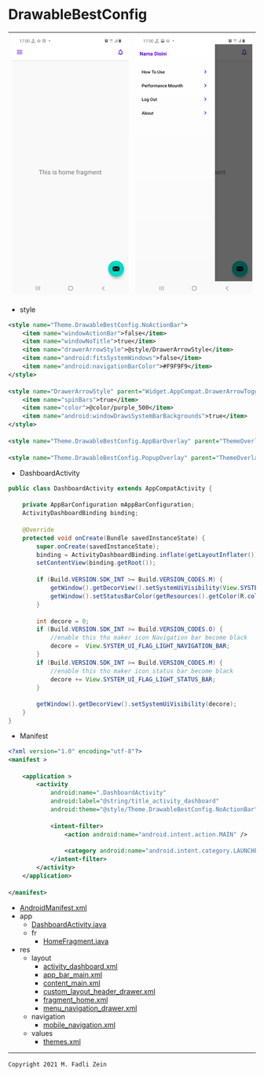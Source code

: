# DrawableBestConfig

|![](https://github.com/gzeinnumer/DrawableBestConfig/blob/master/preview/example1.jpg)|![](https://github.com/gzeinnumer/DrawableBestConfig/blob/master/preview/example2.jpg)|
|---|---|
- style
```xml
<style name="Theme.DrawableBestConfig.NoActionBar">
    <item name="windowActionBar">false</item>
    <item name="windowNoTitle">true</item>
    <item name="drawerArrowStyle">@style/DrawerArrowStyle</item>
    <item name="android:fitsSystemWindows">false</item>
    <item name="android:navigationBarColor">#F9F9F9</item>
</style>

<style name="DrawerArrowStyle" parent="Widget.AppCompat.DrawerArrowToggle">
    <item name="spinBars">true</item>
    <item name="color">@color/purple_500</item>
    <item name="android:windowDrawsSystemBarBackgrounds">true</item>
</style>

<style name="Theme.DrawableBestConfig.AppBarOverlay" parent="ThemeOverlay.AppCompat.Dark.ActionBar" />

<style name="Theme.DrawableBestConfig.PopupOverlay" parent="ThemeOverlay.AppCompat.Light" />
```

- DashboardActivity
```java
public class DashboardActivity extends AppCompatActivity {

    private AppBarConfiguration mAppBarConfiguration;
    ActivityDashboardBinding binding;

    @Override
    protected void onCreate(Bundle savedInstanceState) {
        super.onCreate(savedInstanceState);
        binding = ActivityDashboardBinding.inflate(getLayoutInflater());
        setContentView(binding.getRoot());

        if (Build.VERSION.SDK_INT >= Build.VERSION_CODES.M) {
            getWindow().getDecorView().setSystemUiVisibility(View.SYSTEM_UI_FLAG_LIGHT_STATUS_BAR);
            getWindow().setStatusBarColor(getResources().getColor(R.color.white));
        }

        int decore = 0;
        if (Build.VERSION.SDK_INT >= Build.VERSION_CODES.O) {
            //enable this tho maker icon Navigation bar become black
            decore =  View.SYSTEM_UI_FLAG_LIGHT_NAVIGATION_BAR;
        }
        if (Build.VERSION.SDK_INT >= Build.VERSION_CODES.M) {
            //enable this tho maker icon status bar become black
            decore += View.SYSTEM_UI_FLAG_LIGHT_STATUS_BAR;
        }

        getWindow().getDecorView().setSystemUiVisibility(decore);
    }
}
```

- Manifest
```xml
<?xml version="1.0" encoding="utf-8"?>
<manifest >

    <application >
        <activity
            android:name=".DashboardActivity"
            android:label="@string/title_activity_dashboard"
            android:theme="@style/Theme.DrawableBestConfig.NoActionBar">

            <intent-filter>
                <action android:name="android.intent.action.MAIN" />

                <category android:name="android.intent.category.LAUNCHER" />
            </intent-filter>
        </activity>
    </application>

</manifest>
```

- [AndroidManifest.xml](https://github.com/gzeinnumer/DrawableBestConfig/blob/master/app/src/main/AndroidManifest.xml)
- app
  - [DashboardActivity.java](https://github.com/gzeinnumer/DrawableBestConfig/blob/master/app/src/main/java/com/gzeinnumer/drawablebestconfig/DashboardActivity.java)
  - fr
    - [HomeFragment.java](https://github.com/gzeinnumer/DrawableBestConfig/blob/master/app/src/main/java/com/gzeinnumer/drawablebestconfig/fr/HomeFragment.java)
- res
  - layout
    - [activity_dashboard.xml](https://github.com/gzeinnumer/DrawableBestConfig/blob/master/app/src/main/res/layout/activity_dashboard.xml)
    - [app_bar_main.xml](https://github.com/gzeinnumer/DrawableBestConfig/blob/master/app/src/main/res/layout/app_bar_main.xml)
    - [content_main.xml](https://github.com/gzeinnumer/DrawableBestConfig/blob/master/app/src/main/res/layout/content_main.xml)
    - [custom_layout_header_drawer.xml](https://github.com/gzeinnumer/DrawableBestConfig/blob/master/app/src/main/res/layout/custom_layout_header_drawer.xml)
    - [fragment_home.xml](https://github.com/gzeinnumer/DrawableBestConfig/blob/master/app/src/main/res/layout/fragment_home.xml)
    - [menu_navigation_drawer.xml](https://github.com/gzeinnumer/DrawableBestConfig/blob/master/app/src/main/res/menu/menu_navigation_drawer.xml)
  - navigation
    - [mobile_navigation.xml](https://github.com/gzeinnumer/DrawableBestConfig/blob/master/app/src/main/res/navigation/mobile_navigation.xml)
  - values
    - [themes.xml](https://github.com/gzeinnumer/DrawableBestConfig/blob/master/app/src/main/res/values/themes.xml)

---

```
Copyright 2021 M. Fadli Zein
```